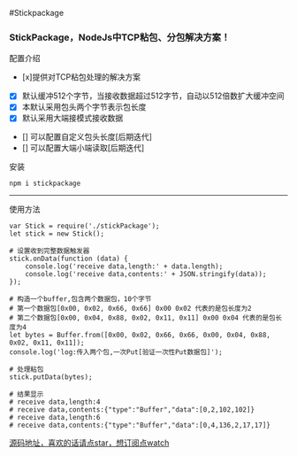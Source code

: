 #Stickpackage


###  StickPackage，NodeJs中TCP粘包、分包解决方案！

配置介绍

* [x]提供对TCP粘包处理的解决方案
* [x] 默认缓冲512个字节，当接收数据超过512字节，自动以512倍数扩大缓冲空间
* [x] 本默认采用包头两个字节表示包长度
* [x] 默认采用大端接模式接收数据
* [] 可以配置自定义包头长度[后期迭代]
* [] 可以配置大端小端读取[后期迭代]

安装
```
npm i stickpackage
```
---

使用方法
```
var Stick = require('./stickPackage');
let stick = new Stick();

# 设置收到完整数据触发器
stick.onData(function (data) {
    console.log('receive data,length:' + data.length);
    console.log('receive data,contents:' + JSON.stringify(data));
});

# 构造一个buffer,包含两个数据包，10个字节
# 第一个数据包[0x00, 0x02, 0x66, 0x66] 0x00 0x02 代表的是包长度为2
# 第二个数据包[0x00, 0x04, 0x88, 0x02, 0x11, 0x11] 0x00 0x04 代表的是包长度为4
let bytes = Buffer.from([0x00, 0x02, 0x66, 0x66, 0x00, 0x04, 0x88, 0x02, 0x11, 0x11]); 
console.log('log:传入两个包,一次Put[验证一次性Put数据包]');

# 处理粘包
stick.putData(bytes);

# 结果显示
# receive data,length:4
# receive data,contents:{"type":"Buffer","data":[0,2,102,102]} 
# receive data,length:6
# receive data,contents:{"type":"Buffer","data":[0,4,136,2,17,17]}

```


[源码地址，喜欢的话请点star，想订阅点watch](https://github.com/lvgithub/stickPackage.git)
